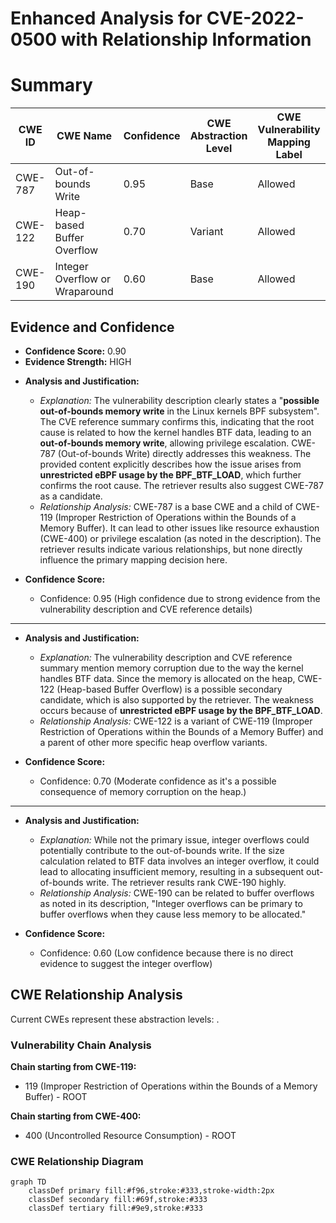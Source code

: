 # Enhanced Analysis for CVE-2022-0500 with Relationship Information

# Summary
| CWE ID | CWE Name | Confidence | CWE Abstraction Level | CWE Vulnerability Mapping Label | CWE-Vulnerability Mapping Notes |
|---|---|---|---|---|---|
| CWE-787 | Out-of-bounds Write | 0.95 | Base | Allowed | Primary CWE |
| CWE-122 | Heap-based Buffer Overflow | 0.70 | Variant | Allowed | Secondary Candidate |
| CWE-190 | Integer Overflow or Wraparound | 0.60 | Base | Allowed | Secondary Candidate |

## Evidence and Confidence

*   **Confidence Score:** 0.90
*   **Evidence Strength:** HIGH

- **Analysis and Justification:**
  - *Explanation:* The vulnerability description clearly states a "**possible out-of-bounds memory write** in the Linux kernels BPF subsystem". The CVE reference summary confirms this, indicating that the root cause is related to how the kernel handles BTF data, leading to an **out-of-bounds memory write**, allowing privilege escalation. CWE-787 (Out-of-bounds Write) directly addresses this weakness. The provided content explicitly describes how the issue arises from **unrestricted eBPF usage by the BPF_BTF_LOAD**, which further confirms the root cause. The retriever results also suggest CWE-787 as a candidate.
  - *Relationship Analysis:* CWE-787 is a base CWE and a child of CWE-119 (Improper Restriction of Operations within the Bounds of a Memory Buffer). It can lead to other issues like resource exhaustion (CWE-400) or privilege escalation (as noted in the description). The retriever results indicate various relationships, but none directly influence the primary mapping decision here.

- **Confidence Score:**
  - Confidence: 0.95 (High confidence due to strong evidence from the vulnerability description and CVE reference details)

---

- **Analysis and Justification:**
  - *Explanation:* The vulnerability description and CVE reference summary mention memory corruption due to the way the kernel handles BTF data. Since the memory is allocated on the heap, CWE-122 (Heap-based Buffer Overflow) is a possible secondary candidate, which is also supported by the retriever. The weakness occurs because of **unrestricted eBPF usage by the BPF_BTF_LOAD**.
  - *Relationship Analysis:* CWE-122 is a variant of CWE-119 (Improper Restriction of Operations within the Bounds of a Memory Buffer) and a parent of other more specific heap overflow variants.

- **Confidence Score:**
  - Confidence: 0.70 (Moderate confidence as it's a possible consequence of memory corruption on the heap.)

---

- **Analysis and Justification:**
  - *Explanation:* While not the primary issue, integer overflows could potentially contribute to the out-of-bounds write. If the size calculation related to BTF data involves an integer overflow, it could lead to allocating insufficient memory, resulting in a subsequent out-of-bounds write. The retriever results rank CWE-190 highly.
  - *Relationship Analysis:* CWE-190 can be related to buffer overflows as noted in its description, "Integer overflows can be primary to buffer overflows when they cause less memory to be allocated."

- **Confidence Score:**
  - Confidence: 0.60 (Low confidence because there is no direct evidence to suggest the integer overflow)


## CWE Relationship Analysis

Current CWEs represent these abstraction levels: .


### Vulnerability Chain Analysis

**Chain starting from CWE-119:**
- 119 (Improper Restriction of Operations within the Bounds of a Memory Buffer) - ROOT


**Chain starting from CWE-400:**
- 400 (Uncontrolled Resource Consumption) - ROOT



### CWE Relationship Diagram

```mermaid
graph TD
    classDef primary fill:#f96,stroke:#333,stroke-width:2px
    classDef secondary fill:#69f,stroke:#333
    classDef tertiary fill:#9e9,stroke:#333
```
